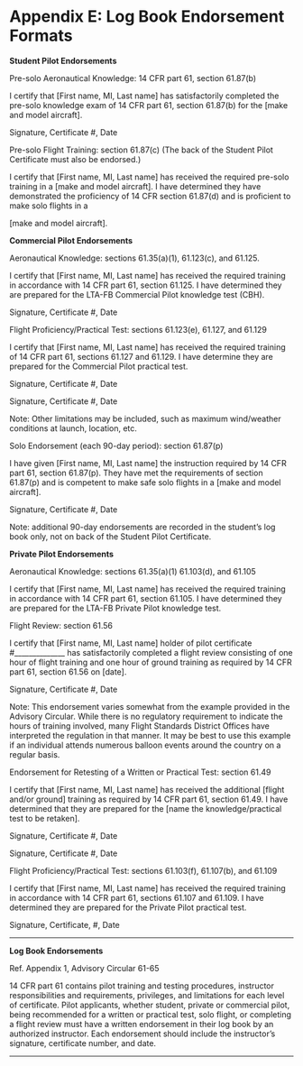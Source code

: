 # Appendix E: Log Book Endorsement Formats


**Student Pilot Endorsements**

Pre-solo Aeronautical Knowledge: 14 CFR part 61,
section 61.87(b)

I certify that [First name, MI, Last name] has satisfactorily
completed the pre-solo knowledge exam of 14 CFR part 61,
section 61.87(b) for the [make and model aircraft].

Signature, Certificate #, Date

Pre-solo Flight Training: section 61.87(c) (The back of
the Student Pilot Certificate must also be endorsed.)

I certify that [First name, MI, Last name] has received the
required pre-solo training in a [make and model aircraft]. I have
determined they have demonstrated the proficiency of 14 CFR
section 61.87(d) and is proficient to make solo flights in a

[make and model aircraft].


**Commercial Pilot Endorsements**

Aeronautical Knowledge: sections 61.35(a)(1),
61.123(c), and 61.125.

I certify that [First name, MI, Last name] has received the required training in accordance with 14 CFR part 61, section
61.125. I have determined they are prepared for the
LTA-FB Commercial Pilot knowledge test (CBH).

Signature, Certificate #, Date

Flight Proficiency/Practical Test: sections 61.123(e),
61.127, and 61.129

I certify that [First name, MI, Last name] has received the
required training of 14 CFR part 61, sections 61.127 and
61.129. I have determine they are prepared for the Commercial
Pilot practical test.


Signature, Certificate #, Date

Signature, Certificate #, Date


Note: Other limitations may be included, such as maximum
wind/weather conditions at launch, location, etc.

Solo Endorsement (each 90-day period): section
61.87(p)

I have given [First name, MI, Last name] the
instruction required by 14 CFR part 61, section 61.87(p).
They have met the requirements of section 61.87(p) and is
competent to make safe solo flights in a [make and model
aircraft].

Signature, Certificate #, Date

Note: additional 90-day endorsements are recorded in the
student’s log book only, not on back of the Student Pilot
Certificate.

**Private Pilot Endorsements**

Aeronautical Knowledge: sections 61.35(a)(1)
61.103(d), and 61.105

I certify that [First name, MI, Last name] has received the required training in accordance with 14 CFR part 61, section
61.105. I have determined they are prepared for the LTA-FB
Private Pilot knowledge test.


Flight Review: section 61.56

I certify that [First name, MI, Last name] holder of pilot
certificate #______________ has satisfactorily completed a
flight review consisting of one hour of flight training and one
hour of ground training as required by 14 CFR part 61,
section 61.56 on [date].

Signature, Certificate #, Date

Note: This endorsement varies somewhat from the example
provided in the Advisory Circular. While there is no regulatory
requirement to indicate the hours of training involved, many
Flight Standards District Offices have interpreted the regulation
in that manner. It may be best to use this example if an
individual attends numerous balloon events around the country
on a regular basis.

Endorsement for Retesting of a Written or Practical Test:
section 61.49

I certify that [First name, MI, Last name] has received the
additional [flight and/or ground] training as required by 14 CFR
part 61, section 61.49. I have determined that they are prepared
for the [name the knowledge/practical test to be retaken].

Signature, Certificate #, Date


Signature, Certificate #, Date

Flight Proficiency/Practical Test: sections 61.103(f), 61.107(b),
and 61.109

I certify that [First name, MI, Last name] has received the required training in accordance with 14 CFR part 61, sections
61.107 and 61.109. I have determined they are prepared for the
Private Pilot practical test.

Signature, Certificate, #, Date


-----

**Log Book Endorsements**

Ref. Appendix 1, Advisory Circular 61-65

14 CFR part 61 contains pilot training and testing procedures,
instructor responsibilities and requirements, privileges, and
limitations for each level of certificate. Pilot applicants, whether
student, private or commercial pilot, being recommended for a
written or practical test, solo flight, or completing a flight review
must have a written endorsement in their log book by an
authorized instructor. Each endorsement should include the
instructor’s signature, certificate number, and date.


-----

